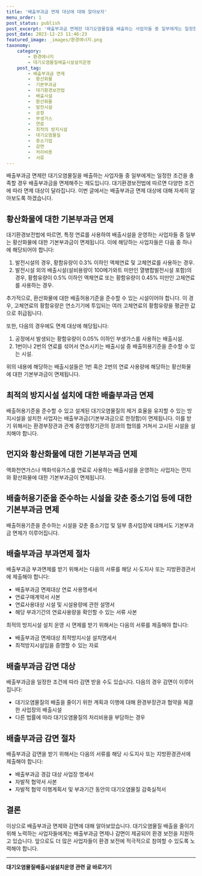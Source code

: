 ```yaml
---
title: '배출부과금 면제 대상에 대해 알아보자'
menu_order: 1
post_status: publish
post_excerpt: '배출부과금 면제란 대기오염물질을 배출하는 사업자들 중 일부에게는 일정한 조건을 충족할 경우 배출부과금을 면제해주는 제도입니다. 대기환경보전법에 따르면 다양한 조건에 따라 면제 대상이 달라집니다. 이번 글에서는 배출부과금 면제 대상에 대해 자세히 알아보도록 하겠습니다.'
post_date: 2023-12-23 11:46:23
featured_image: _images/환경에너지.png
taxonomy:
    category:
        - 환경에너지
        - 대기오염물질배출시설설치운영
    post_tag:
        - 배출부과금 면제
        -  황산화물
        -  기본부과금
        -  대기환경보전법
        -  배출시설
        -  환산화물
        -  발전시설
        -  공정
        -  부생가스
        -  연료
        -  최적의 방지시설
        -  대기오염물질
        -  중소기업
        -  감면
        -  처리비용
        -  서류
---
```



배출부과금 면제란 대기오염물질을 배출하는 사업자들 중 일부에게는 일정한 조건을 충족할 경우 배출부과금을 면제해주는 제도입니다. 대기환경보전법에 따르면 다양한 조건에 따라 면제 대상이 달라집니다. 이번 글에서는 배출부과금 면제 대상에 대해 자세히 알아보도록 하겠습니다.

## 황산화물에 대한 기본부과금 면제

대기환경보전법에 따르면, 특정 연료를 사용하여 배출시설을 운영하는 사업자들 중 일부는 황산화물에 대한 기본부과금이 면제됩니다. 이에 해당하는 사업자들은 다음 중 하나에 해당되어야 합니다:

1. 발전시설의 경우, 황함유량이 0.3% 이하인 액체연료 및 고체연료를 사용하는 경우.
2. 발전시설 외의 배출시설(설비용량이 100메가와트 미만인 열병합발전시설 포함)의 경우, 황함유량이 0.5% 이하인 액체연료 또는 황함유량이 0.45% 미만인 고체연료를 사용하는 경우.

추가적으로, 환산화물에 대한 배출허용기준을 준수할 수 있는 시설이어야 합니다. 이 경우, 고체연료의 황함유량은 연소기기에 투입되는 여러 고체연료의 황함유량을 평균한 값으로 취급됩니다.

또한, 다음의 경우에도 면제 대상에 해당됩니다:
1. 공정에서 발생되는 황함유량이 0.05% 이하인 부생가스를 사용하는 배출시설.
2. 1번이나 2번의 연료를 섞어서 연소시키는 배출시설 중 배출허용기준을 준수할 수 있는 시설.

위의 내용에 해당하는 배출시설들은 1번 혹은 2번의 연료 사용량에 해당하는 황산화물에 대한 기본부과금이 면제됩니다.

## 최적의 방지시설 설치에 대한 배출부과금 면제

배출허용기준을 준수할 수 있고 설계된 대기오염물질의 제거 효율을 유지할 수 있는 방지시설을 설치한 사업자는 배출부과금(기본부과금으로 한정함)이 면제됩니다. 이를 받기 위해서는 환경부장관과 관계 중앙행정기관의 장과의 협의를 거쳐서 고시된 시설을 설치해야 합니다.

## 먼지와 황산화물에 대한 기본부과금 면제

액화천연가스나 액화석유가스를 연료로 사용하는 배출시설을 운영하는 사업자는 먼지와 황산화물에 대한 기본부과금이 면제됩니다.

## 배출허용기준을 준수하는 시설을 갖춘 중소기업 등에 대한 기본부과금 면제

배출허용기준을 준수하는 시설을 갖춘 중소기업 및 일부 종사업장에 대해서도 기본부과금 면제가 이루어집니다.

## 배출부과금 부과면제 절차

배출부과금 부과면제를 받기 위해서는 다음의 서류를 해당 시·도지사 또는 지방환경관서에 제출해야 합니다:

- 배출부과금 면제대상 연료 사용명세서
- 연료구매계약서 사본
- 연료사용대상 시설 및 시설용량에 관한 설명서
- 해당 부과기간의 연료사용량을 확인할 수 있는 서류 사본

최적의 방지시설 설치 운영 시 면제를 받기 위해서는 다음의 서류를 제출해야 합니다:

- 배출부과금 면제대상 최적방지시설 설치명세서
- 최적방지시설임을 증명할 수 있는 자료

## 배출부과금 감면 대상

배출부과금을 일정한 조건에 따라 감면 받을 수도 있습니다. 다음의 경우 감면이 이루어집니다:

- 대기오염물질의 배출을 줄이기 위한 계획과 이행에 대해 환경부장관과 협약을 체결한 사업장의 배출시설
- 다른 법률에 따라 대기오염물질의 처리비용을 부담하는 경우

## 배출부과금 감면 절차

배출부과금 감면을 받기 위해서는 다음의 서류를 해당 시·도지사 또는 지방환경관서에 제출해야 합니다:

- 배출부과금 경감 대상 사업장 명세서
- 자발적 협약서 사본
- 자발적 협약 이행계획서 및 부과기간 동안의 대기오염물질 감축실적서

## 결론

이상으로 배출부과금 면제와 감면에 대해 알아보았습니다. 대기오염물질 배출을 줄이기 위해 노력하는 사업자들에게는 배출부과금 면제나 감면이 제공되어 환경 보전을 지원하고 있습니다. 앞으로도 더 많은 사업자들이 환경 보전에 적극적으로 참여할 수 있도록 노력해야 합니다.


<!-- wp:separator -->
<hr class="wp-block-separator has-alpha-channel-opacity"/>
<!-- /wp:separator -->

<!-- wp:group {"backgroundColor":"base","layout":{"type":"constrained"}} -->
<div class="wp-block-group has-base-background-color has-background"><!-- wp:paragraph {"align":"center","fontSize":"medium"} -->
<p class="has-text-align-center has-large-font-size"><strong>대기오염물질배출시설설치운영 관련 글 바로가기</strong></p>
<!-- /wp:paragraph -->


<!-- wp:latest-posts
{"categories":[{"id":35038,"count":19,"description":"","link":"https://uknowlaw.com/category/%eb%8c%80%ea%b8%b0%ec%98%a4%ec%97%bc%eb%ac%bc%ec%a7%88%eb%b0%b0%ec%b6%9c%ec%8b%9c%ec%84%a4%ec%84%a4%ec%b9%98%ec%9a%b4%ec%98%81/","name":"대기오염물질배출시설설치운영","slug":"대기오염물질배출시설설치운영","taxonomy":"category","parent":0,"meta":[],"_links":{"self":[{"href":"https://uknowlaw.com/wp-json/wp/v2/categories/35038"}],"collection":[{"href":"https://uknowlaw.com/wp-json/wp/v2/categories"}],"about":[{"href":"https://uknowlaw.com/wp-json/wp/v2/taxonomies/category"}],"wp:post_type":[{"href":"https://uknowlaw.com/wp-json/wp/v2/posts?categories=35038"}],"curies":[{"name":"wp","href":"https://api.w.org/{rel}","templated":true}]}}],"postsToShow":100,"excerptLength":28,"postLayout":"grid","columns":2,"featuredImageAlign":"left","featuredImageSizeSlug":"large","fontSize":"small"} /--></div>
<!-- /wp:group -->
